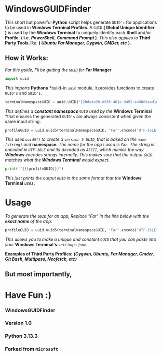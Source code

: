 # WindowsGUIDFinder
This short but powerful **Python** script helps generate `GUID's` for applications to be used in **Windows Terminal Profiles**.
A `GUID` **( Global Unique Identifier )** is used by the **Windows Terminal** to uniquely identify each **Shell** and/or **Profile**.
**( i.e.** ***PowerShell***, ***Command Prompt*** **)**.
*This also applies to* **Third Party Tools** *like:* **(** ***Ubuntu*** ***Far Manager, Cygwin, CMDer, etc*** **)**.

## How it Works:
*For this guide, I'll be getting the `GUID` for* **Far Manager**.
```python
import uuid
```
*This imports* **Pythons** *build-in `uuid` module, it provides functions to create `UUID's` and `GUID's`.
```python
terminalNamespaceGUID = uuid.UUID("{2bde4a90-d05f-401c-9492-e40884ead1d8}")
```
*This defines a* ***constant namespace*** `GUID` *used by the* **Windows Terminal** *that ensures the generated `GUID's` are always consistent when given the same input string.
```python
profileGUID = uuid.uuid5(terminalNamespaceGUID, "Far".encode("UTF-16LE").decode("ASCII"))
```
*This uses `uuid5()` to create a `version 5 UUID`, that is based on the `name (string)` and* **namespace**. *The name for the app I used is `Far`.*
*The string is encoded in `UTF-16LE` and its decoded as `ASCII`, which mimics the way **Windows** encodes strings internally. This makes sure that the output `GUID` matches what the **Windows Terminal** would expect*.
```python
print(f"{{{profileGUID}}}")
```
*This just prints the output `GUID` in the same format that the* **Windows Terminal** *uses*.

# Usage

*To generate the `GUID` for an app, Replace "Far" in the line below with the **exact name** of the app.*
```python
profileGUID = uuid.uuid5(terminalNamespaceGUID, "Far".encode("UTF-16LE").decode("ASCII"))
```
*This allows you to make a unique and constant `GUID` that you can paste into your* **Windows Terminal's** *`settings.json`*

**Examples of Third Party Profiles:**
***(Cygwin, Ubuntu, Far Manager, Cmder, Git Bash, Multipass, Neofetch, etc)***


## But most importantly,
# Have Fun :)


### WindowsGUIDFinder
### Version 1.0
### Python 3.13.3
### Forked from `Microsoft`
